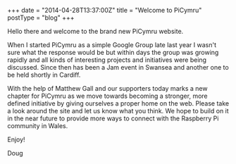 +++
date = "2014-04-28T13:37:00Z"
title = "Welcome to PiCymru"
postType = "blog"
+++

Hello there and welcome to the brand new PiCymru website.
<!--more-->
When I started PiCymru as a simple Google Group late last year I wasn't sure what the response would be but within days the  group was growing rapidly and all kinds of interesting projects and initiatives were being discussed. Since then has been a Jam event in Swansea and another one to be held shortly in Cardiff.

With the help of Matthew Gall and our supporters today marks a new chapter for PiCymru as we move towards becoming a stronger, more defined initiative by giving ourselves a proper home on the web. Please take a look around the site and let us know what you think. We hope to build on it in the near future to provide more ways to connect with the Raspberry Pi community in Wales.

Enjoy!

Doug